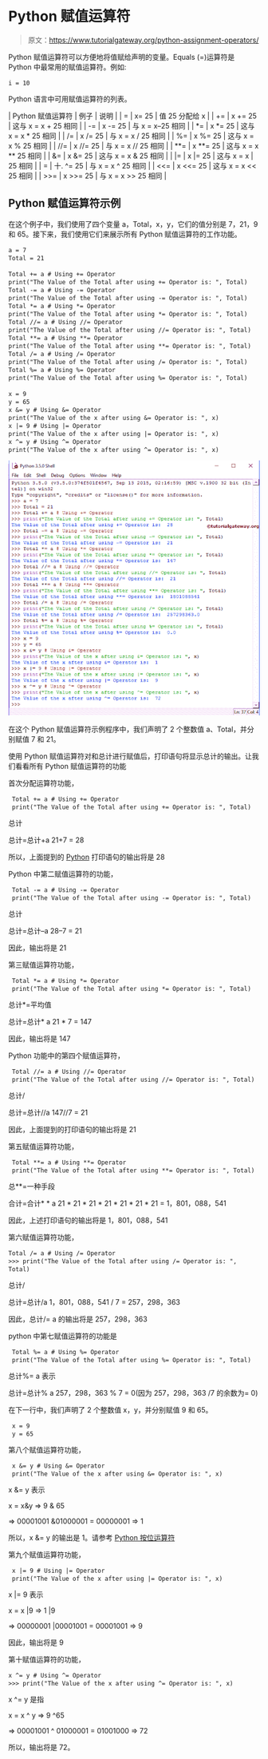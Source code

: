 # Python 赋值运算符

> 原文：<https://www.tutorialgateway.org/python-assignment-operators/>

Python 赋值运算符可以方便地将值赋给声明的变量。Equals (=)运算符是 Python 中最常用的赋值运算符。例如:

```
i = 10
```

Python 语言中可用赋值运算符的列表。

| Python 赋值运算符 | 例子 | 说明 |
| = | x= 25 | 值 25 分配给 x |
| += | x += 25 | 这与 x = x + 25 相同 |
| -= | x -= 25 | 与 x = x–25 相同 |
| *= | x *= 25 | 这与 x = x * 25 相同 |
| /= | x /= 25 | 与 x = x / 25 相同 |
| %= | x %= 25 | 这与 x = x % 25 相同 |
| //= | x //= 25 | 与 x = x // 25 相同 |
| **= | x **= 25 | 这与 x = x ** 25 相同 |
| &= | x &= 25 | 这与 x = x & 25 相同 |
| &#124;= | x &#124;= 25 | 这与 x = x &#124; 25 相同 |
| = | 十. ^= 25 | 与 x = x ^ 25 相同 |
| <<= | x <<= 25 | 这与 x = x << 25 相同 |
| >>= | x >>= 25 | 与 x = x >> 25 相同 |

## Python 赋值运算符示例

在这个例子中，我们使用了四个变量 a，Total，x，y，它们的值分别是 7，21，9 和 65。接下来，我们使用它们来展示所有 Python 赋值运算符的工作功能。

```
a = 7
Total = 21

Total += a # Using += Operator
print("The Value of the Total after using += Operator is: ", Total)
Total -= a # Using -= Operator
print("The Value of the Total after using -= Operator is: ", Total)
Total *= a # Using *= Operator
print("The Value of the Total after using *= Operator is: ", Total)
Total //= a # Using //= Operator
print("The Value of the Total after using //= Operator is: ", Total)
Total **= a # Using **= Operator
print("The Value of the Total after using **= Operator is: ", Total)
Total /= a # Using /= Operator
print("The Value of the Total after using /= Operator is: ", Total)
Total %= a # Using %= Operator
print("The Value of the Total after using %= Operator is: ", Total)

x = 9
y = 65
x &= y # Using &= Operator
print("The Value of the x after using &= Operator is: ", x)
x |= 9 # Using |= Operator
print("The Value of the x after using |= Operator is: ", x)
x ^= y # Using ^= Operator
print("The Value of the x after using ^= Operator is: ", x)
```

![Python Assignment Operators](img/941d37f16edddd34f856a344fb41b6d5.png)

在这个 Python 赋值运算符示例程序中，我们声明了 2 个整数值 a、Total，并分别赋值 7 和 21。

使用 Python 赋值运算符对和总计进行赋值后，打印语句将显示总计的输出。让我们看看所有 Python 赋值运算符的功能

首次分配运算符功能，

```
 Total += a # Using += Operator
 print("The Value of the Total after using += Operator is: ", Total)
```

总计

总计=总计+a 21+7 = 28

所以，上面提到的 [Python](https://www.tutorialgateway.org/python-tutorial/) 打印语句的输出将是 28

Python 中第二赋值运算符的功能，

```
 Total -= a # Using -= Operator
 print("The Value of the Total after using -= Operator is: ", Total)
```

总计

总计=总计–a 28–7 = 21

因此，输出将是 21

第三赋值运算符功能，

```
 Total *= a # Using *= Operator
 print("The Value of the Total after using *= Operator is: ", Total)
```

总计*=平均值

总计=总计* a 21 * 7 = 147

因此，输出将是 147

Python 功能中的第四个赋值运算符，

```
 Total //= a # Using //= Operator
 print("The Value of the Total after using //= Operator is: ", Total)
```

总计/

总计=总计//a 147//7 = 21

因此，上面提到的打印语句的输出将是 21

第五赋值运算符功能，

```
 Total **= a # Using **= Operator
 print("The Value of the Total after using **= Operator is: ", Total)
```

总**=一种手段

合计=合计* * a 21 * 21 * 21 * 21 * 21 * 21 * 21 = 1，801，088，541

因此，上述打印语句的输出将是 1，801，088，541

第六赋值运算符功能，

```
Total /= a # Using /= Operator
>>> print("The Value of the Total after using /= Operator is: ", Total)
```

总计/

总计=总计/a 1，801，088，541 / 7 = 257，298，363

因此，总计/= a 的输出将是 257，298，363

python 中第七赋值运算符的功能是

```
 Total %= a # Using %= Operator
 print("The Value of the Total after using %= Operator is: ", Total)
```

总计%= a 表示

总计=总计% a 257，298，363 % 7 = 0(因为 257，298，363 /7 的余数为= 0)

在下一行中，我们声明了 2 个整数值 x，y，并分别赋值 9 和 65。

```
 x = 9
 y = 65
```

第八个赋值运算符功能，

```
 x &= y # Using &= Operator
 print("The Value of the x after using &= Operator is: ", x)
```

x &= y 表示

x = x&y ⇒ 9 & 65

⇒ 00001001 &01000001 = 00000001 ⇒ 1

所以，x &= y 的输出是 1。请参考 [Python 按位运算符](https://www.tutorialgateway.org/python-bitwise-operators/)

第九个赋值运算符功能，

```
 x |= 9 # Using |= Operator
 print("The Value of the x after using |= Operator is: ", x)
```

x |= 9 表示

x = x |9 ⇒ 1 |9

⇒ 00000001 |00001001 = 00001001 ⇒ 9

因此，输出将是 9

第十赋值运算符的功能，

```
x ^= y # Using ^= Operator
>>> print("The Value of the x after using ^= Operator is: ", x)
```

x ^= y 是指

x = x ^ y ⇒ 9 ^65

⇒ 00001001 ^ 01000001 = 01001000 ⇒ 72

所以，输出将是 72。